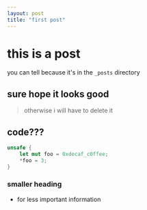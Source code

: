 ```yaml
---
layout: post
title: "first post"
---
```


# this is a post

you can tell because it's in the `_posts` directory

## sure hope it looks good

> otherwise i will have to delete it

## code???

```rust
unsafe {
    let mut foo = 0xdecaf_c0ffee;
    *foo = 3;
}
```

### smaller heading

- for less important information
